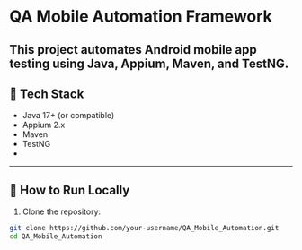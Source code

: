 # QA Mobile Automation Framework

This project automates **Android mobile app testing** using **Java**, **Appium**, **Maven**, and **TestNG**.
---

## 🧩 Tech Stack
- Java 17+ (or compatible)
- Appium 2.x
- Maven
- TestNG
- 
---

## 🚀 How to Run Locally
1. Clone the repository:
```bash
git clone https://github.com/your-username/QA_Mobile_Automation.git
cd QA_Mobile_Automation
